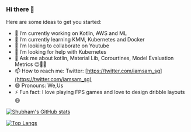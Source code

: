 ### Hi there 👋

Here are some ideas to get you started:

- 🔭 I’m currently working on Kotlin, AWS and ML
- 🌱 I’m currently learning KMM, Kubernetes and Docker
- 👯 I’m looking to collaborate on Youtube
- 🤔 I’m looking for help with Kubernetes
- 💬 Ask me about kotlin, Material Lib, Corourtines, Model Evaluation Metrics 😉👍🏻
- 📫 How to reach me: Twitter: [https://twitter.com/iamsam_sg](https://twitter.com/iamsam_sg)
- 😄 Pronouns: We,Us
- ⚡ Fun fact: I love playing FPS games and love to design dribble layouts 😃

[![Shubham's GitHub stats](https://github-readme-stats.vercel.app/api?username=gupta-shubhm&show_icons=true&theme=prussian)](https://github.com/gupta-shubhm/github-readme-stats)

[![Top Langs](https://github-readme-stats.vercel.app/api/top-langs/?username=gupta-shubhm&&show_icons=true&theme=prussian)](https://github.com/gupta-shubhm/github-readme-stats)
